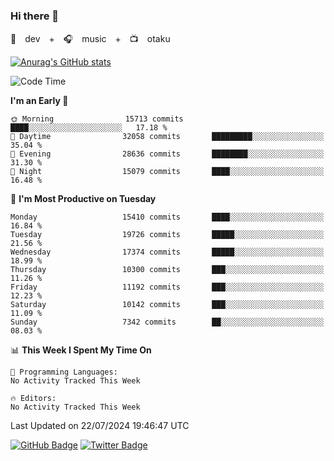 ### Hi there 👋

🚀　dev　+　🎧　music　+　📺　otaku


[![Anurag's GitHub stats](https://github-readme-stats.vercel.app/api?username=koheitasaka&count_private=true&show_icons=true&theme=monokai)](https://github.com/koheitasaka/github-readme-stats)

<!--START_SECTION:waka-->
![Code Time](http://img.shields.io/badge/Code%20Time-1%2C161%20hrs%2023%20mins-blue)

**I'm an Early 🐤** 

```text
🌞 Morning                15713 commits       ████░░░░░░░░░░░░░░░░░░░░░   17.18 % 
🌆 Daytime                32058 commits       █████████░░░░░░░░░░░░░░░░   35.04 % 
🌃 Evening                28636 commits       ████████░░░░░░░░░░░░░░░░░   31.30 % 
🌙 Night                  15079 commits       ████░░░░░░░░░░░░░░░░░░░░░   16.48 % 
```
📅 **I'm Most Productive on Tuesday** 

```text
Monday                   15410 commits       ████░░░░░░░░░░░░░░░░░░░░░   16.84 % 
Tuesday                  19726 commits       █████░░░░░░░░░░░░░░░░░░░░   21.56 % 
Wednesday                17374 commits       █████░░░░░░░░░░░░░░░░░░░░   18.99 % 
Thursday                 10300 commits       ███░░░░░░░░░░░░░░░░░░░░░░   11.26 % 
Friday                   11192 commits       ███░░░░░░░░░░░░░░░░░░░░░░   12.23 % 
Saturday                 10142 commits       ███░░░░░░░░░░░░░░░░░░░░░░   11.09 % 
Sunday                   7342 commits        ██░░░░░░░░░░░░░░░░░░░░░░░   08.03 % 
```


📊 **This Week I Spent My Time On** 

```text
💬 Programming Languages: 
No Activity Tracked This Week

🔥 Editors: 
No Activity Tracked This Week
```


 Last Updated on 22/07/2024 19:46:47 UTC
<!--END_SECTION:waka-->

[![GitHub Badge](https://img.shields.io/badge/GitHub-100000?style=for-the-badge&logo=github&logoColor=white)](https://github.com/koheitasaka)
[![Twitter Badge](https://img.shields.io/badge/Twitter-1DA1F2?style=for-the-badge&logo=twitter&logoColor=white)](https://twitter.com/sleep_asleep_)
